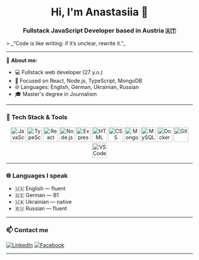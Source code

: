 ## <h1 align="center">Hi, I'm Anastasiia 👋</h1>

<h3 align="center">Fullstack JavaScript Developer based in Austria 🇦🇹</h3>
> _“Code is like writing: if it’s unclear, rewrite it.”_

---

🧠 **About me:**

- 💻 Fullstack web developer (27 y.o.)  
- 🚀 Focused on React, Node.js, TypeScript, MongoDB  
- 🌐 Languages: English, German, Ukrainian, Russian
- 🎓 Master's degree in Journalism  

---

### 🔧 Tech Stack & Tools

<p align="center">
  <img src="https://cdn.jsdelivr.net/gh/devicons/devicon/icons/javascript/javascript-original.svg" width="40" alt="JavaScript"/>
  <img src="https://cdn.jsdelivr.net/gh/devicons/devicon/icons/typescript/typescript-original.svg" width="40" alt="TypeScript"/>
  <img src="https://cdn.jsdelivr.net/gh/devicons/devicon/icons/react/react-original.svg" width="40" alt="React"/>
  <img src="https://cdn.jsdelivr.net/gh/devicons/devicon/icons/nodejs/nodejs-original.svg" width="40" alt="Node.js"/>
  <img src="https://cdn.jsdelivr.net/gh/devicons/devicon/icons/express/express-original.svg" width="40" alt="Express"/>
  <img src="https://cdn.jsdelivr.net/gh/devicons/devicon/icons/html5/html5-original.svg" width="40" alt="HTML"/>
  <img src="https://cdn.jsdelivr.net/gh/devicons/devicon/icons/css3/css3-original.svg" width="40" alt="CSS"/>
  <img src="https://cdn.jsdelivr.net/gh/devicons/devicon/icons/mongodb/mongodb-original.svg" width="40" alt="MongoDB"/>
  <img src="https://cdn.jsdelivr.net/gh/devicons/devicon/icons/mysql/mysql-original.svg" width="40" alt="MySQL"/>
  <img src="https://cdn.jsdelivr.net/gh/devicons/devicon/icons/docker/docker-original.svg" width="40" alt="Docker"/>
  <img src="https://cdn.jsdelivr.net/gh/devicons/devicon/icons/git/git-original.svg" width="40" alt="Git"/>
  <img src="https://cdn.jsdelivr.net/gh/devicons/devicon/icons/vscode/vscode-original.svg" width="40" alt="VSCode"/>
</p>

---

### 🌐 Languages I speak

- 🇺🇸 English — fluent  
- 🇩🇪 German — B1  
- 🇺🇦 Ukrainian — native  
- 🇷🇺 Russian — fluent

---

### 📫 Contact me

[![LinkedIn](https://img.shields.io/badge/LinkedIn-blue?style=for-the-badge&logo=linkedin&logoColor=white)]([https://www.linkedin.com/in/YOUR-LINK](https://www.linkedin.com/in/anastasiiaposokhova/))  
[![Facebook](https://img.shields.io/badge/Facebook-1877F2?style=for-the-badge&logo=facebook&logoColor=white)](https://www.facebook.com/posokhovah)

---
